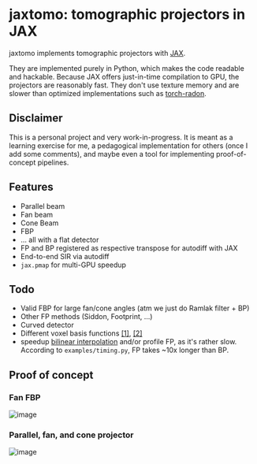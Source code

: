 # jaxtomo: tomographic projectors in JAX

jaxtomo implements tomographic projectors with [JAX](https://github.com/google/jax). 

They are implemented purely in Python, which makes the code readable and hackable. Because JAX offers just-in-time compilation to GPU, the projectors are reasonably fast. They don't use texture memory and are slower than optimized implementations such as [torch-radon](https://github.com/matteo-ronchetti/torch-radon).

## Disclaimer

This is a personal project and very work-in-progress. It is meant as a learning exercise for me, a pedagogical implementation for others (once I add some comments), and maybe even a tool for implementing proof-of-concept pipelines.

## Features

* Parallel beam
* Fan beam
* Cone Beam
* FBP
* ... all with a flat detector
* FP and BP registered as respective transpose for autodiff with JAX
* End-to-end SIR via autodiff
* `jax.pmap` for multi-GPU speedup

## Todo

* Valid FBP for large fan/cone angles (atm we just do Ramlak filter + BP)
* Other FP methods (Siddon, Footprint, ...)
* Curved detector
* Different voxel basis functions [[1]](https://pubmed.ncbi.nlm.nih.gov/17278818/), [[2]](https://www.researchgate.net/publication/263921475_Projector_and_Backprojector_for_Iterative_CT_Reconstruction_with_Blobs_using_CUDA)
* speedup [bilinear interpolation](https://github.com/clemisch/jaxtomo/blob/d47796a41381975d4e195eee6360bc93561013e3/jaxtomo/util.py#L47) and/or profile FP, as it's rather slow.   
  According to `examples/timing.py`, FP takes ~10x longer than BP.

## Proof of concept

### Fan FBP
![image](https://user-images.githubusercontent.com/5190547/215475790-4551313a-76fc-409c-9b41-6417b61bf69b.png)

### Parallel, fan, and cone projector
![image](https://user-images.githubusercontent.com/5190547/220201015-89feac80-b14e-4899-9af2-2be3c35ce14f.png)

